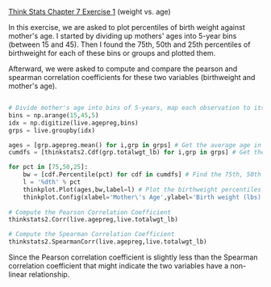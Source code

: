 [Think Stats Chapter 7 Exercise 1](http://greenteapress.com/thinkstats2/html/thinkstats2008.html#toc70) (weight vs. age)

In this exercise, we are asked to plot percentiles of birth weight against mother's age. I started by dividing up mothers' ages into 5-year bins (between 15 and 45). Then I found the 75th, 50th and 25th percentiles of birthweight for each of these bins or groups and plotted them.

Afterward, we were asked to compute and compare the pearson and spearman correlation coefficients for these two variables (birthweight and mother's age).

```python

# Divide mother's age into bins of 5-years, map each observation to its bin and group the data according to the bin it belongs in
bins = np.arange(15,45,5)
idx = np.digitize(live.agepreg,bins)
grps = live.groupby(idx)

ages = [grp.agepreg.mean() for i,grp in grps] # Get the average age in each group
cumdfs = [thinkstats2.Cdf(grp.totalwgt_lb) for i,grp in grps] # Get the CDF of each group

for pct in [75,50,25]:
    bw = [cdf.Percentile(pct) for cdf in cumdfs] # Find the 75th, 50th and 25th percentile birthweight in each age bin
    l = '%dth' % pct
    thinkplot.Plot(ages,bw,label=l) # Plot the birthweight percentiles against average age for each group/bin
    thinkplot.Config(xlabel='Mother\'s Age',ylabel='Birth weight (lbs)',legend=True)
   
# Compute the Pearson Correlation Coefficient
thinkstats2.Corr(live.agepreg,live.totalwgt_lb)

# Compute the Spearman Correlation Coefficient
thinkstats2.SpearmanCorr(live.agepreg,live.totalwgt_lb)
```
Since the Pearson correlation coefficient is slightly less than the Spearman correlation coefficient that might indicate the two variables have a non-linear relationship.
